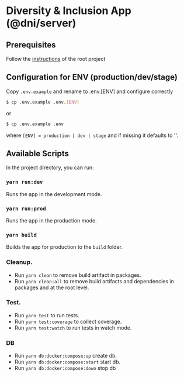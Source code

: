 # Diversity & Inclusion App (@dni/server)

## Prerequisites

Follow the [instructions](../../README.md#L13) of the root project

## Configuration for ENV (production/dev/stage)

Copy `.env.example` and rename to .env.[ENV] and configure correctly

```bash
$ cp .env.example .env.[ENV]
```

or

```bash
$ cp .env.example .env
```

where `[ENV] = production | dev | stage` and if missing it defaults to ''.

## Available Scripts

In the project directory, you can run:

### `yarn run:dev`

Runs the app in the development mode.

### `yarn run:prod`

Runs the app in the production mode.

### `yarn build`

Builds the app for production to the `build` folder.

### Cleanup.

- Run `yarn clean` to remove build artifact in packages.
- Run `yarn clean:all` to remove build artifacts and dependencies in packages and at the root level.

### Test.

- Run `yarn test` to run tests.
- Run `yarn test:coverage` to collect coverage.
- Run `yarn test:watch` to run tests in watch mode.

### DB

- Run `yarn db:docker:compose:up` create db.
- Run `yarn db:docker:compose:start` start db.
- Run `yarn db:docker:compose:down` stop db
